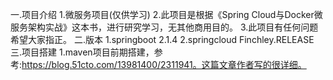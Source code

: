 一.项目介绍
1.微服务项目(仅供学习)
2.此项目是根据《Spring Cloud与Docker微服务架构实战》这本书，进行研究学习，无其他商用目的。
3.此项目有任何问题希望大家指正。
二.版本
1.springboot   2.1.4
2.springcloud  Finchley.RELEASE
三.项目搭建
1.maven项目前期搭建，参考:https://blog.51cto.com/13981400/2311941。这篇文章作者写的很详细。

